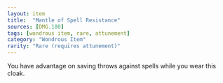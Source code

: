 ```yaml
---
layout: item
title:  "Mantle of Spell Resistance"
sources: [DMG.180]
tags: [wondrous item, rare, attunement]
category: "Wondrous Item"
rarity: "Rare (requires attunement)"
---
```


You have advantage on saving throws against spells while you wear this cloak.